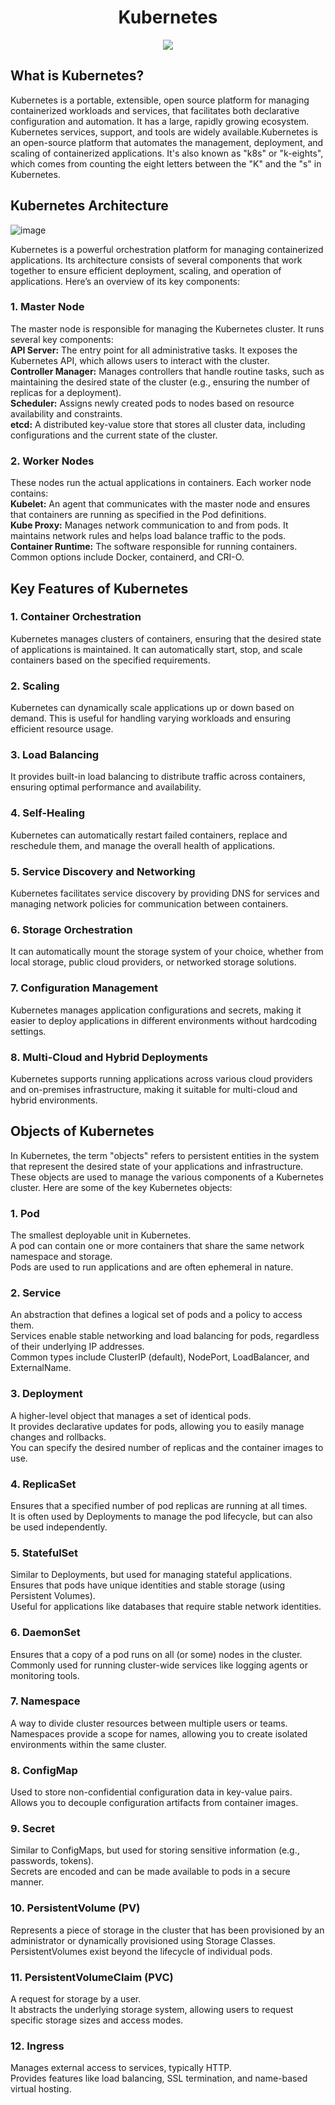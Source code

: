 # <div align="center"> Kubernetes </div>
<p align="center">
 <img src="https://github.com/user-attachments/assets/4927ba71-edc3-4342-a44e-ecab06bad28d"/>
</p>

## What is Kubernetes?
Kubernetes is a portable, extensible, open source platform for managing containerized workloads and services, that facilitates both declarative configuration and automation. It has a large, rapidly growing ecosystem. Kubernetes services, support, and tools are widely available.Kubernetes is an open-source platform that automates the management, deployment, and scaling of containerized applications. It's also known as "k8s" or "k-eights", which comes from counting the eight letters between the "K" and the "s" in Kubernetes. 

## Kubernetes Architecture

![image](https://github.com/user-attachments/assets/02a15e4b-9b5a-4931-840a-787017d797f5)

Kubernetes is a powerful orchestration platform for managing containerized applications. Its architecture consists of several components that work together to ensure efficient deployment, scaling, and operation of applications. Here’s an overview of its key components:<br>
### 1. Master Node
The master node is responsible for managing the Kubernetes cluster. It runs several key components:<br>
**API Server:** The entry point for all administrative tasks. It exposes the Kubernetes API, which allows users to interact with the cluster.<br>
**Controller Manager:** Manages controllers that handle routine tasks, such as maintaining the desired state of the cluster (e.g., ensuring the number of replicas for a deployment).<br>
**Scheduler:** Assigns newly created pods to nodes based on resource availability and constraints.<br>
**etcd:** A distributed key-value store that stores all cluster data, including configurations and the current state of the cluster.<br>

### 2. Worker Nodes
These nodes run the actual applications in containers. Each worker node contains:<br>
**Kubelet:** An agent that communicates with the master node and ensures that containers are running as specified in the Pod definitions.<br>
**Kube Proxy:** Manages network communication to and from pods. It maintains network rules and helps load balance traffic to the pods.<br>
**Container Runtime:** The software responsible for running containers. Common options include Docker, containerd, and CRI-O.<br>

## Key Features of Kubernetes
### 1. Container Orchestration
Kubernetes manages clusters of containers, ensuring that the desired state of applications is maintained. It can automatically start, stop, and scale containers based on the specified requirements.
### 2. Scaling
Kubernetes can dynamically scale applications up or down based on demand. This is useful for handling varying workloads and ensuring efficient resource usage.
### 3. Load Balancing 
It provides built-in load balancing to distribute traffic across containers, ensuring optimal performance and availability.
### 4. Self-Healing
Kubernetes can automatically restart failed containers, replace and reschedule them, and manage the overall health of applications.
### 5. Service Discovery and Networking
Kubernetes facilitates service discovery by providing DNS for services and managing network policies for communication between containers.
### 6. Storage Orchestration
It can automatically mount the storage system of your choice, whether from local storage, public cloud providers, or networked storage solutions.
### 7. Configuration Management
Kubernetes manages application configurations and secrets, making it easier to deploy applications in different environments without hardcoding settings.
### 8. Multi-Cloud and Hybrid Deployments
Kubernetes supports running applications across various cloud providers and on-premises infrastructure, making it suitable for multi-cloud and hybrid environments.

## Objects of Kubernetes
In Kubernetes, the term "objects" refers to persistent entities in the system that represent the desired state of your applications and infrastructure. These objects are used to manage the various components of a Kubernetes cluster. Here are some of the key Kubernetes objects:
### 1. Pod
The smallest deployable unit in Kubernetes.<br>
A pod can contain one or more containers that share the same network namespace and storage.<br>
Pods are used to run applications and are often ephemeral in nature.<br>
### 2. Service
An abstraction that defines a logical set of pods and a policy to access them.<br>
Services enable stable networking and load balancing for pods, regardless of their underlying IP addresses.<br>
Common types include ClusterIP (default), NodePort, LoadBalancer, and ExternalName.<br>
### 3. Deployment
A higher-level object that manages a set of identical pods.<br>
It provides declarative updates for pods, allowing you to easily manage changes and rollbacks.<br>
You can specify the desired number of replicas and the container images to use.<br>
### 4. ReplicaSet
Ensures that a specified number of pod replicas are running at all times.<br>
It is often used by Deployments to manage the pod lifecycle, but can also be used independently.<br>
### 5. StatefulSet
Similar to Deployments, but used for managing stateful applications.<br>
Ensures that pods have unique identities and stable storage (using Persistent Volumes).<br>
Useful for applications like databases that require stable network identities.<br>
### 6. DaemonSet
Ensures that a copy of a pod runs on all (or some) nodes in the cluster.<br>
Commonly used for running cluster-wide services like logging agents or monitoring tools.<br>
### 7. Namespace
A way to divide cluster resources between multiple users or teams.<br>
Namespaces provide a scope for names, allowing you to create isolated environments within the same cluster.<br>
### 8. ConfigMap
Used to store non-confidential configuration data in key-value pairs.<br>
Allows you to decouple configuration artifacts from container images.<br>
### 9. Secret
Similar to ConfigMaps, but used for storing sensitive information (e.g., passwords, tokens).<br>
Secrets are encoded and can be made available to pods in a secure manner.<br>
### 10. PersistentVolume (PV)
Represents a piece of storage in the cluster that has been provisioned by an administrator or dynamically provisioned using Storage Classes.<br>
PersistentVolumes exist beyond the lifecycle of individual pods.<br>
### 11. PersistentVolumeClaim (PVC)
A request for storage by a user.<br>
It abstracts the underlying storage system, allowing users to request specific storage sizes and access modes.<br>
### 12. Ingress
Manages external access to services, typically HTTP.<br>
Provides features like load balancing, SSL termination, and name-based virtual hosting.<br>
